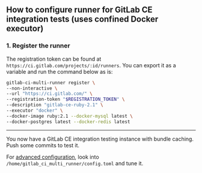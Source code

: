 ## How to configure runner for GitLab CE integration tests (uses confined Docker executor)

### 1. Register the runner

The registration token can be found at `https://ci.gitlab.com/projects/:id/runners`.
You can export it as a variable and run the command below as is:

```bash
gitlab-ci-multi-runner register \
--non-interactive \
--url "https://ci.gitlab.com/" \
--registration-token "$REGISTRATION_TOKEN" \
--description "gitlab-ce-ruby-2.1" \
--executor "docker" \
--docker-image ruby:2.1 --docker-mysql latest \
--docker-postgres latest --docker-redis latest
```

----

You now have a GitLab CE integration testing instance with bundle caching.
Push some commits to test it.

For [advanced configuration](../docs/configuration/advanced_configuration.md), look into
`/home/gitlab_ci_multi_runner/config.toml` and tune it.
